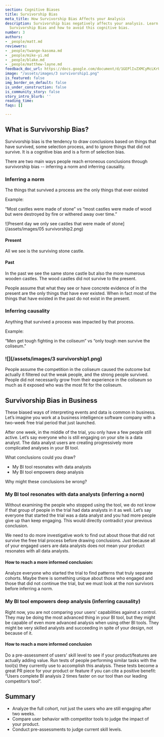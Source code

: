 ```yaml
---
section: Cognitive Biases
title: Survivorship Bias
meta_title: How Survivorship Bias Affects your Analysis
description: Survivorship bias negatively affects your analysis. Learn how to detect
  Survivorship Bias and how to avoid this cognitive bias.
number: 3
authors:
- _people/matt.md
reviewers:
- _people/twange-kasoma.md
- _people/mike-yi.md
- _people/blake.md
- _people/matthew-layne.md
feedback_doc_url: https://docs.google.com/document/d/1GEPlIvZXMCyMcLKrUYtqg9D0DchLM3vW3RAi6SAoW3Y/edit?usp=sharing
image: "/assets/images/3 survivorship1.png"
is_featured: false
img_border_on_default: false
is_under_construction: false
is_community_story: false
story_intro_blurb: ''
reading_time: 
faqs: []

---
```

## What is Survivorship Bias?

Survivorship bias is the tendency to draw conclusions based on things that have survived, some selection process, and to ignore things that did not survive. It is a cognitive bias and is a form of selection bias.

There are two main ways people reach erroneous conclusions through survivorship bias -- inferring a norm and inferring causality.

### Inferring a norm

The things that survived a process are the only things that ever existed

Example:

“Most castles were made of stone” vs “most castles were made of wood but were destroyed by fire or withered away over time.”

![Present day we only see castles that were made of stone](/assets/images/05 survivorship2.png)

#### Present

All we see is the surviving stone castle.

#### Past

In the past we see the same stone castle but also the more numerous wooden castles. The wood castles did not survive to the present.

People assume that what they see or have concrete evidence of in the present are the only things that have ever existed. When in fact most of the things that have existed in the past do not exist in the present.

### Inferring causality

Anything that survived a process was impacted by that process.

Example:

“Men get tough fighting in the coliseum” vs “only tough men survive the coliseum.”

### ![](/assets/images/3 survivorship1.png)

People assume the competition in the coliseum caused the outcome but actually it filtered out the weak people, and the strong people survived. People did not necessarily grow from their experience in the coliseum so much as it exposed who was the most fit for the coliseum.

## Survivorship Bias in Business

These biased ways of interpreting events and data is common in business. Let’s imagine you work at a business intelligence software company with a two-week free trial period that just launched.

After one week, in the middle of the trial, you only have a few people still active. Let’s say everyone who is still engaging on your site is a data analyst. The data analyst users are creating progressively more complicated analyses in your BI tool.

What conclusions could you draw?

* My BI tool resonates with data analysts
* My BI tool empowers deep analysis

Why might these conclusions be wrong?

### My BI tool resonates with data analysts (inferring a norm)

Without examining the people who stopped using the tool, we do not know if that group of people in the trial had data analysts in it as well. Let’s say everyone that started the trial was a data analyst and you had more people give up than keep engaging. This would directly contradict your previous conclusion.

We need to do more investigative work to find out about those that did not survive the free trial process before drawing conclusions. Just because all of your engaged users are data analysts does not mean your product resonates with all data analysts.

#### How to reach a more informed conclusion:

Analyze everyone who started the trial to find patterns that truly separate cohorts. Maybe there is something unique about those who engaged and those that did not continue the trial, but we must look at the non survivors before inferring a norm.

### My BI tool empowers deep analysis (inferring causality)

Right now, you are not comparing your users' capabilities against a control. They may be doing the most advanced thing in your BI tool, but they might be capable of even more advanced analysis when using other BI tools. They might be very skilled analysts and succeeding in spite of your design, not because of it.

#### How to reach a more informed conclusion

Do a pre-assessment of users' skill level to see if your product/features are actually adding value. Run tests of people performing similar tasks with the tool(s) they currently use to accomplish this analysis. These tests become a great PR piece for your product or feature if you can cite a positive benefit: “Users complete BI analysis 2 times faster on our tool than our leading competitor’s tool”.

## Summary

* Analyze the full cohort, not just the users who are still engaging after two weeks.
* Compare user behavior with competitor tools to judge the impact of your product.
* Conduct pre-assessments to judge current skill levels.